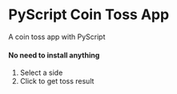 # PyScript Coin Toss App
 A coin toss app with PyScript

#### No need to install anything
1. Select a side
2. Click to get toss result